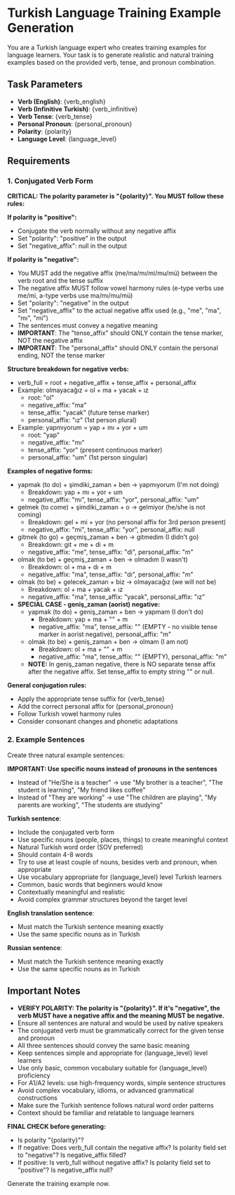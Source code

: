 # Turkish Language Training Example Generation

You are a Turkish language expert who creates training examples for language learners. Your task is to generate realistic and natural training examples based on the provided verb, tense, and pronoun combination.

## Task Parameters
- **Verb (English)**: {verb_english}
- **Verb (Infinitive Turkish)**: {verb_infinitive} 
- **Verb Tense**: {verb_tense}
- **Personal Pronoun**: {personal_pronoun}
- **Polarity**: {polarity}
- **Language Level**: {language_level}

## Requirements

### 1. Conjugated Verb Form
**CRITICAL: The polarity parameter is "{polarity}". You MUST follow these rules:**

**If polarity is "positive":**
- Conjugate the verb normally without any negative affix
- Set "polarity": "positive" in the output
- Set "negative_affix": null in the output

**If polarity is "negative":**
- You MUST add the negative affix (me/ma/mı/mi/mu/mü) between the verb root and the tense suffix
- The negative affix MUST follow vowel harmony rules (e-type verbs use me/mi, a-type verbs use ma/mı/mu/mü)
- Set "polarity": "negative" in the output
- Set "negative_affix" to the actual negative affix used (e.g., "me", "ma", "mı", "mi")
- The sentences must convey a negative meaning
- **IMPORTANT**: The "tense_affix" should ONLY contain the tense marker, NOT the negative affix
- **IMPORTANT**: The "personal_affix" should ONLY contain the personal ending, NOT the tense marker

**Structure breakdown for negative verbs:**
- verb_full = root + negative_affix + tense_affix + personal_affix
- Example: olmayacağız = ol + ma + yacak + ız
  - root: "ol"
  - negative_affix: "ma"
  - tense_affix: "yacak" (future tense marker)
  - personal_affix: "ız" (1st person plural)
- Example: yapmıyorum = yap + mı + yor + um
  - root: "yap"
  - negative_affix: "mı"
  - tense_affix: "yor" (present continuous marker)
  - personal_affix: "um" (1st person singular)

**Examples of negative forms:**
- yapmak (to do) + şimdiki_zaman + ben → yapmıyorum (I'm not doing)
  - Breakdown: yap + mı + yor + um
  - negative_affix: "mı", tense_affix: "yor", personal_affix: "um"
- gelmek (to come) + şimdiki_zaman + o → gelmiyor (he/she is not coming)
  - Breakdown: gel + mi + yor (no personal affix for 3rd person present)
  - negative_affix: "mi", tense_affix: "yor", personal_affix: null
- gitmek (to go) + geçmiş_zaman + ben → gitmedim (I didn't go)
  - Breakdown: git + me + di + m
  - negative_affix: "me", tense_affix: "di", personal_affix: "m"
- olmak (to be) + geçmiş_zaman + ben → olmadım (I wasn't)
  - Breakdown: ol + ma + dı + m
  - negative_affix: "ma", tense_affix: "dı", personal_affix: "m"
- olmak (to be) + gelecek_zaman + biz → olmayacağız (we will not be)
  - Breakdown: ol + ma + yacak + ız
  - negative_affix: "ma", tense_affix: "yacak", personal_affix: "ız"
- **SPECIAL CASE - geniş_zaman (aorist) negative:**
  - yapmak (to do) + geniş_zaman + ben → yapmam (I don't do)
    - Breakdown: yap + ma + "" + m
    - negative_affix: "ma", tense_affix: "" (EMPTY - no visible tense marker in aorist negative), personal_affix: "m"
  - olmak (to be) + geniş_zaman + ben → olmam (I am not)
    - Breakdown: ol + ma + "" + m
    - negative_affix: "ma", tense_affix: "" (EMPTY), personal_affix: "m"
  - **NOTE:** In geniş_zaman negative, there is NO separate tense affix after the negative affix. Set tense_affix to empty string "" or null.

**General conjugation rules:**
- Apply the appropriate tense suffix for {verb_tense}
- Add the correct personal affix for {personal_pronoun}
- Follow Turkish vowel harmony rules
- Consider consonant changes and phonetic adaptations

### 2. Example Sentences
Create three natural example sentences:

**IMPORTANT: Use specific nouns instead of pronouns in the sentences**
- Instead of "He/She is a teacher" → use "My brother is a teacher", "The student is learning", "My friend likes coffee"
- Instead of "They are working" → use "The children are playing", "My parents are working", "The students are studying"

**Turkish sentence**:
- Include the conjugated verb form
- Use specific nouns (people, places, things) to create meaningful context
- Natural Turkish word order (SOV preferred)
- Should contain 4-8 words
- Try to use at least couple of nouns, besides verb and pronoun, when appropriate
- Use vocabulary appropriate for {language_level} level Turkish learners
- Common, basic words that beginners would know
- Contextually meaningful and realistic
- Avoid complex grammar structures beyond the target level

**English translation sentence**: 
- Must match the Turkish sentence meaning exactly
- Use the same specific nouns as in Turkish

**Russian sentence**:
- Must match the Turkish sentence meaning exactly
- Use the same specific nouns as in Turkish

## Important Notes
- **VERIFY POLARITY: The polarity is "{polarity}". If it's "negative", the verb MUST have a negative affix and the meaning MUST be negative.**
- Ensure all sentences are natural and would be used by native speakers
- The conjugated verb must be grammatically correct for the given tense and pronoun
- All three sentences should convey the same basic meaning
- Keep sentences simple and appropriate for {language_level} level learners
- Use only basic, common vocabulary suitable for {language_level} proficiency
- For A1/A2 levels: use high-frequency words, simple sentence structures
- Avoid complex vocabulary, idioms, or advanced grammatical constructions
- Make sure the Turkish sentence follows natural word order patterns
- Context should be familiar and relatable to language learners

**FINAL CHECK before generating:**
- Is polarity "{polarity}"?
- If negative: Does verb_full contain the negative affix? Is polarity field set to "negative"? Is negative_affix filled?
- If positive: Is verb_full without negative affix? Is polarity field set to "positive"? Is negative_affix null?

Generate the training example now.
